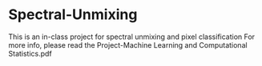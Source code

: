 # Spectral-Unmixing
This is an in-class project for spectral unmixing and pixel classification
For more info, please read the Project-Machine Learning and Computational Statistics.pdf
